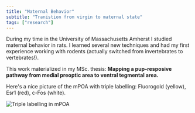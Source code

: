 ```yaml
---
title: "Maternal Behavior"
subtitle: "Tranistion from virgin to maternal state"
tags: ["research"]
---
```


During my time in the University of Massachusetts Amherst I studied maternal behavior in rats. I learned several new techniques and had my first experience working with rodents (actually switched from invertebrates to vertebrates!). 

This work materialized in my MSc. thesis: **Mapping a pup-resposive pathway from medial preoptic area to ventral tegmental area.**

Here's a nice picture of the mPOA with triple labelling: Fluorogold (yellow), Esr1 (red), c-Fos (white). 

![Triple labelling in mPOA](/img/esr1_immuno.png)